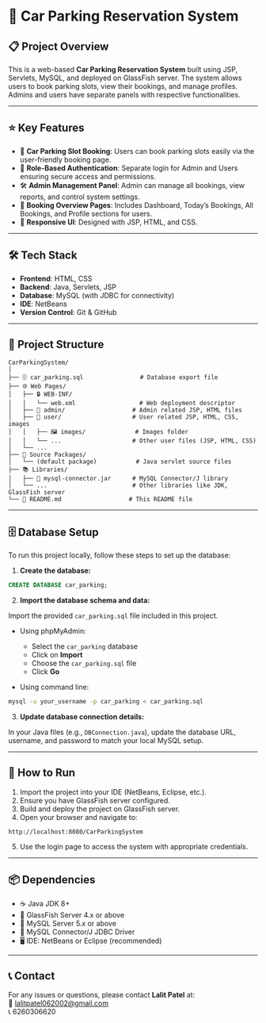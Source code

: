 
# 🚗 Car Parking Reservation System

## 📋 Project Overview
This is a web-based **Car Parking Reservation System** built using JSP, Servlets, MySQL, and deployed on GlassFish server. The system allows users to book parking slots, view their bookings, and manage profiles. Admins and users have separate panels with respective functionalities.

---

## ⭐ Key Features
- 🚗 **Car Parking Slot Booking**: Users can book parking slots easily via the user-friendly booking page.
- 🔐 **Role-Based Authentication**: Separate login for Admin and Users ensuring secure access and permissions.
- 🛠️ **Admin Management Panel**: Admin can manage all bookings, view reports, and control system settings.
- 📅 **Booking Overview Pages**: Includes Dashboard, Today’s Bookings, All Bookings, and Profile sections for users.
- 🎨 **Responsive UI**: Designed with JSP, HTML, and CSS.

---

## 🛠️ Tech Stack

- **Frontend**: HTML, CSS
- **Backend**: Java, Servlets, JSP
- **Database**: MySQL (with JDBC for connectivity)
- **IDE**: NetBeans
- **Version Control**: Git & GitHub

---

## 📁 Project Structure

```
CarParkingSystem/
│
├── 🗄️ car_parking.sql                # Database export file
├── 🌐 Web Pages/
│   ├── 🔒 WEB-INF/
│   │   └── web.xml                  # Web deployment descriptor
│   ├── 👤 admin/                   # Admin related JSP, HTML files
│   ├── 👥 user/                    # User related JSP, HTML, CSS, images
│   │   ├── 🖼️ images/              # Images folder
│   │   └── ...                    # Other user files (JSP, HTML, CSS)
│   └── ...                       
├── 📂 Source Packages/
│   └── (default package)           # Java servlet source files
├── 📚 Libraries/
│   ├── 🔌 mysql-connector.jar      # MySQL Connector/J library
│   └── ...                        # Other libraries like JDK, GlassFish server
└── 📄 README.md                   # This README file
```

---

## 🗄️ Database Setup

To run this project locally, follow these steps to set up the database:

1. **Create the database:**

```sql
CREATE DATABASE car_parking;
```

2. **Import the database schema and data:**

Import the provided `car_parking.sql` file included in this project.

- Using phpMyAdmin:  
  - Select the `car_parking` database  
  - Click on **Import**  
  - Choose the `car_parking.sql` file  
  - Click **Go**

- Using command line:

```bash
mysql -u your_username -p car_parking < car_parking.sql
```

3. **Update database connection details:**

In your Java files (e.g., `DBConnection.java`), update the database URL, username, and password to match your local MySQL setup.

---

## 🚀 How to Run

1. Import the project into your IDE (NetBeans, Eclipse, etc.).
2. Ensure you have GlassFish server configured.
3. Build and deploy the project on GlassFish server.
4. Open your browser and navigate to:

```
http://localhost:8080/CarParkingSystem
```

5. Use the login page to access the system with appropriate credentials.

---

## 📦 Dependencies

- ☕ Java JDK 8+
- 🐬 GlassFish Server 4.x or above
- 🐬 MySQL Server 5.x or above
- 🔌 MySQL Connector/J JDBC Driver
- 🖥️ IDE: NetBeans or Eclipse (recommended)

---

## 📞 Contact

For any issues or questions, please contact **Lalit Patel** at:  
📧 lalitpatel062002@gmail.com  
📞 6260306620
